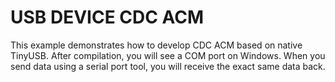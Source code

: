 # USB DEVICE CDC ACM

This example demonstrates how to develop CDC ACM based on native TinyUSB. After compilation, you will see a COM port on Windows. When you send data using a serial port tool, you will receive the exact same data back.
